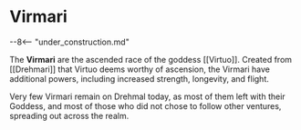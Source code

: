 # Virmari

--8<-- "under_construction.md"

The **Virmari** are the ascended race of the goddess [[Virtuo]]. Created from [[Drehmari]] that Virtuo deems worthy of ascension, the Virmari have additional powers, including increased strength, longevity, and flight.

Very few Virmari remain on Drehmal today, as most of them left with their Goddess, and most of those who did not chose to follow other ventures, spreading out across the realm.